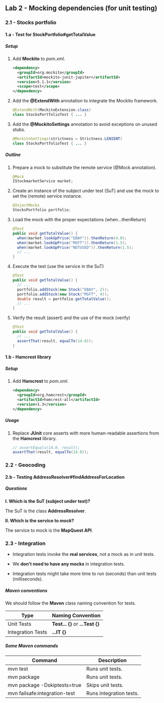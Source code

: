 ## Lab 2 - Mocking dependencies (for unit testing)

### 2.1 - Stocks portfolio

#### 1.a - Test for StockPortfolio#getTotalValue

##### Setup

1. Add **Mockito** to *pom.xml*.
   
   ```xml
   <dependency>
     <groupId>org.mockito</groupId>
     <artifactId>mockito-junit-jupiter</artifactId>
     <version>5.1.1</version>
     <scope>test</scope>
   </dependency>
   ```

2. Add the **@ExtendWith** annotation to integrate the Mockito framework.
   
   ```java
   @ExtendWith(MockitoExtension.class)
   class StocksPortfolioTest { ... }
   ```

3. Add the **@MockitoSettings** annotation to avoid exceptions on unused stubs.
   
   ```java
   @MockitoSettings(strictness = Strictness.LENIENT)
   class StocksPortfolioTest { ... }
   ```

##### Outline

1. Prepare a mock to substitute the remote service (@Mock annotation).
   
   ```java
   @Mock
   IStockmarketService market;
   ```

2. Create an instance of the subject under test (SuT) and use the mock to set the (remote) service instance.
   
   ```java
   @InjectMocks
   StocksPortfolio portfolio;
   ```

3. Load the mock with the proper expectations (when...thenReturn)
   
   ```java
   @Test
   public void getTotalValue() {
     when(market.lookUpPrice("EBAY")).thenReturn(4.0);
     when(market.lookUpPrice("MSFT")).thenReturn(1.5);
     when(market.lookUpPrice("NOTUSED")).thenReturn(1.5);
     // ...
   }
   ```

4. Execute the test (use the service in the SuT)
   
   ```java
   @Test
   public void getTotalValue() {
     // ...
     portfolio.addStock(new Stock("EBAY", 2));
     portfolio.addStock(new Stock("MSFT", 4));
     double result = portfolio.getTotalValue();
     // ...
   }
   ```

5. Verify the result (assert) and the use of the mock (verify)
   
   ```java
   @Test
   public void getTotalValue() {
     // ...
     assertThat(result, equalTo(14.0));
   }
   ```

#### 1.b - Hamcrest library

##### Setup

1. Add **Hamcrest** to *pom.xml*.
   
   ```xml
   <dependency>
     <groupId>org.hamcrest</groupId>
     <artifactId>hamcrest-all</artifactId>
     <version>1.3</version>
   </dependency>
   ```

##### Usage

1. Replace **JUnit** core asserts with more human-readable assertions from the **Hamcrest** library.
   
   ```java
   // assertEquals(14.0, result);
   assertThat(result, equalTo(14.0));
   ```

### 2.2 - Geocoding

#### 2.b - Testing AddressResolver#findAddressForLocation

##### Questions

**I. Which is the SuT (subject under test)?**

The SuT is the class **AddressResolver**.

**II. Which is the service to *mock*?**

The service to mock is the **MapQuest API**.

### 2.3 - Integration

- Integration tests invoke the **real services**, not a mock as in unit tests.

- We **don't need to have any mocks** in integration tests.

- Integration tests might take more time to run (seconds) than unit tests (milliseconds).

##### Maven conventions

We should follow the **Maven** class naming convention for tests.

| Type              | Naming Convention                |
| ----------------- | -------------------------------- |
| Unit Tests        | **Test... {}** or **...Test {}** |
| Integration Tests | **...IT {}**                     |

##### Some Maven commands

| Command                       | Description             |
| ----------------------------- | ----------------------- |
| mvn test                      | Runs unit tests.        |
| mvn package                   | Runs unit tests.        |
| mvn package -Dskiptests=true  | Skips unit tests.       |
| mvn failsafe:integration-test | Runs integration tests. |
